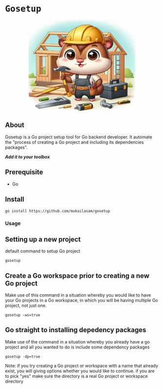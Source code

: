 <h1 style="font-family:monospace;">Gosetup</h1>
<p style="text-align:center">
<img style ="border-radius:20%" src="gosetup.jpg" width="350px" height="300px">
</p>

## About

Gosetup is a Go project setup tool for Go backend developer. It automate the "process of creating a Go project and including its dependencies packages".

**_Add it to your toolbox_**

## Prerequisite

- Go

## Install

```
go install https://github.com/mukailasam/gosetup
```

### Usage

## Setting up a new project

default command to setup Go project

```
gosetup
```

## Create a Go workspace prior to creating a new Go project

Make use of this command in a situation whereby you would like to have your Go projects in a Go workspace, in which you will be having multiple Go project, not just one.

```
gosetup -ws=true
```

## Go straight to installing depedency packages

Make use of the command in a situation whereby you already have a go project and all you wanted to do is include some dependency packages

```
gosetup -dp=true
```

Note: if you try creating a Go project or workspace with a name that already exist, you will giving options whether you would like to continue. if you are to pick "yes" make sure the directory is a real Go project or workspace directory
